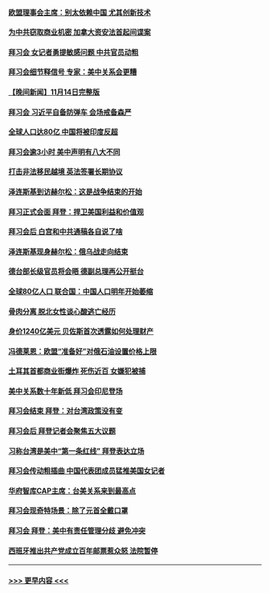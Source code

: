 #### [欧盟理事会主席：别太依赖中国 尤其创新技术](../pages/prog202/a103575190.md?t=11151350) 
#### [为中共窃取商业机密 加拿大资安法首起间谍案](../pages/prog202/a103575100.md?t=11151350) 
#### [拜习会 女记者勇提敏感问题 中共官员动粗](../pages/prog202/a103575086.md?t=11151350) 
#### [拜习会细节释信号 专家：美中关系会更糟](../pages/prog202/a103575085.md?t=11151350) 
#### [【晚间新闻】11月14日完整版](../pages/prog202/a103575078.md?t=11151350) 
#### [拜习会 习近平自备防弹车 会场戒备森严](../pages/prog202/a103574953.md?t=11151350) 
#### [全球人口达80亿 中国将被印度反超](../pages/prog202/a103574986.md?t=11151350) 
#### [拜习会逾3小时 美中声明有八大不同](../pages/prog202/a103575016.md?t=11151350) 
#### [打击非法移民越境 英法签署长期协议](../pages/prog202/a103574988.md?t=11151350) 
#### [泽连斯基到访赫尔松：这是战争结束的开始](../pages/prog202/a103574992.md?t=11151350) 
#### [拜习正式会面 拜登：捍卫美国利益和价值观](../pages/prog202/a103575010.md?t=11151350) 
#### [拜习会后 白宫和中共通稿各自说了啥](../pages/prog202/a103575008.md?t=11151350) 
#### [泽连斯基现身赫尔松：俄乌战走向结束](../pages/prog202/a103574765.md?t=11151350) 
#### [德台部长级官员将会晤 德副总理再公开挺台](../pages/prog202/a103574796.md?t=11151350) 
#### [全球80亿人口 联合国：中国人口明年开始萎缩](../pages/prog202/a103574666.md?t=11151350) 
#### [骨肉分离 脱北女性谈心酸逃亡经历](../pages/prog202/a103574703.md?t=11151350) 
#### [身价1240亿美元 贝佐斯首次透露如何处理财产](../pages/prog202/a103574719.md?t=11151350) 
#### [冯德莱恩：欧盟“准备好”对俄石油设置价格上限](../pages/prog202/a103574752.md?t=11151350) 
#### [土耳其首都商业街爆炸 死伤近百 女嫌犯被捕](../pages/prog202/a103574722.md?t=11151350) 
#### [美中关系数十年新低 拜习会印尼登场](../pages/prog202/a103574691.md?t=11151350) 
#### [拜习会结束 拜登：对台湾政策没有变](../pages/prog202/a103574688.md?t=11151350) 
#### [拜习会后 拜登记者会聚焦五大议题](../pages/prog202/a103574600.md?t=11151350) 
#### [习称台湾是美中“第一条红线” 拜登表达立场](../pages/prog202/a103574586.md?t=11151350) 
#### [拜习会传动粗插曲 中国代表团成员猛推美国女记者](../pages/prog202/a103574593.md?t=11151350) 
#### [华府智库CAP主席：台美关系来到最高点](../pages/prog202/a103574578.md?t=11151350) 
#### [拜习会现奇特场景：除了元首全戴口罩](../pages/prog202/a103574574.md?t=11151350) 
#### [拜习会 拜登：美中有责任管理分歧 避免冲突](../pages/prog202/a103574560.md?t=11151350) 
#### [西班牙推出共产党成立百年邮票惹众怒 法院暂停](../pages/prog202/a103574465.md?t=11151350) 

----
#### [ >>> 更早内容 <<< ](../indexes/prog202-earlier.md)
